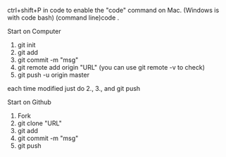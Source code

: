 ctrl+shift+P in code to enable the "code" command on Mac.
    (Windows is with code bash)
(command line)code .


Start on Computer 
1. git init
2. git add
3. git commit -m "msg"
4. git remote add origin "URL" (you can use git remote -v to check)
5. git push -u origin master

each time modified just do 2., 3., and git push

Start on Github
1. Fork
2. git clone "URL"
3. git add
4. git commit -m "msg"
5. git push
